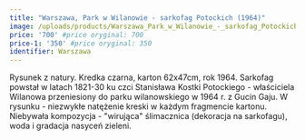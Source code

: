 ```yaml
---
title: "Warszawa, Park w Wilanowie - sarkofag Potockich (1964)"
image: /uploads/products/Warszawa_Park_w_Wilanowie_-_sarkofag_Potockich_(1964).jpg
price: '700' #price oryginal: 700
price-1: '350' #price oryginal: 350
identifier: Warszawa
---
```


Rysunek z natury. Kredka czarna, karton 62x47cm, rok 1964.
Sarkofag powstał w latach 1821-30 ku czci Stanisława Kostki Potockiego - właściciela Wilanowa przeniesiony do parku wilanowskiego w 1964 r. z Gucin Gaju. W rysunku - niezwykłe natężenie kreski w każdym fragmencie kartonu.
Niebywała kompozycja - "wirująca" ślimacznica (dekoracja na sarkofagu), woda i gradacja nasyceń zieleni.